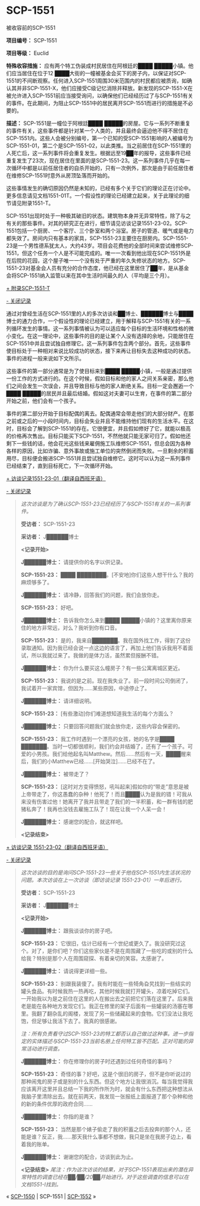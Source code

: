 # SCP-1551
                        




被收容前的SCP-1551



**项目编号：** SCP-1551

**项目等级：** Euclid

**特殊收容措施：** 应有两个特工伪装成村民居住在阿根廷的████ █████小镇。他们应当居住在位于12 ████大街的一幢被基金会买下的房子内，以保证对SCP-1551的不间断观察。任何进入SCP-1551周围30米范围内的村民都应被质询，如确认其并非SCP-1551-X，他们应接受C级记忆消除并释放。新发现的SCP-1551-X在被允许进入SCP-1551前应当接受询问，以确保他们已经经历过了与SCP-1551有关的事件。在此期间，为阻止SCP-1551中的居民离开SCP-1551而进行的措施是不必要的。

**描述：** SCP-1551是一幢位于阿根廷████ █████的房屋。它与一系列不断重复的事件有关，这些事件都是针对某一个人类的，并且最终会逼迫他不得不居住在SCP-1551内。这些人会被分别编号，第一个已知的受SCP-1551影响的人被编号为SCP-1551-01，第二个是SCP-1551-02，以此类推。当之前居住在SCP-1551里的人死亡后，这一系列事件将会重复发生。根据远至19██年的报导，这些事件已经重复发生了23次，现在居住在里面的是SCP-1551-23。这一系列事件几乎在每一次循环中都是以前任居住者的自杀开始的，只有一次例外，那次是由于前任居住者在维修SCP-1551时意外从房顶坠落而开始的。

这些事情发生的确切原因仍然是未知的，已经有多个关于它们的理论正在讨论中。更多信息请见文档1551-01T。一个假设性的理论已经建立起来，关于此理论的细节请见附录1551-T。

SCP-1551出现时处于一种极其破旧的状态。建筑物本身并无异常特性，除了与之有关的那些事件。对其的研究正在进行，细节请见访谈记录1551-23-02。SCP-1551包括一个厨房、一个客厅、三个卧室和两个浴室。房子的管道、暖气或是电力都失效了。房间内只有基本的家具，SCP-1551-23主要住在厨房内。SCP-1551-23是一个男性德系犹太人，大约43岁。项目会花费他的全部时间来尝试维修SCP-1551，但这个任务一个人是不可能完成的。唯一一次看到他出现在SCP-1551外是在后院的花园，这个屋子唯一一个没有处于严重的年久失修状态的地方。SCP-1551-23对基金会人员有充分的合作态度，他已经在这里居住了██年，是从基金会将SCP-1551纳入监管以来在其中生活时间最久的人（平均是三个月）。


<a shape='rect' class='collapsible-block-link' href='javascript:;'>+&#160;&#38468;&#24405;SCP-1551-T</a>

<a shape='rect' class='collapsible-block-link' href='javascript:;'>-&#160;&#20851;&#38381;&#35760;&#24405;</a>

通过对曾经生活在SCP-1551里的人的多次访谈和██博士、██████博士与████博士的通力合作，一个假设性的理论已经建立，用于解释与SCP-1551有关的一系列循环发生的事情。这一系列事情被认为可以适应每个目标的生活环境和性格的微小变化。在这一理论中，这些事件的目的是让某个人没有选择的余地，只能居住在SCP-1551中并且尝试独自修理它。这一系列事件包含两个部分。首先，这些事件使目标处于一种相对来说比较成功的状态，接下来再让目标失去这种成功的状态。事件的进程一般来说如下文所示。

这些事件的第一部分通常是为了使目标来到████ █████小镇，一般是通过提供一份工作的方式进行的。在这个时候，假如目标和他的家人之间关系亲密，那么他们之间会发生一次误会，并且导致目标与他的家人断绝关系。目标一定会邂逅一个████ █████的居民并且最后结婚。假如这对夫妻可以生育，在事件的第二部分开始之前，他们会有一个孩子。

事件的第二部分开始于目标配偶的离去。配偶通常会带走他们的大部分财产。在那之前或之后的一小段时间内，目标会失业并且不能维持他们现有的生活水平。在这时，目标会了解到SCP-1551的存在。它很便宜，并且假如修好了它，就能以极高的价格再次售出。目标只能买下SCP-1551，不然他就只能无家可归了。假如他还剩下一些钱的话，他会花光这些钱来雇佣施工队维修SCP-1551，但总会因为各种各样的原因，比如诈骗、意外事故或施工单位的突然倒闭而失败。一旦剩余的积蓄用尽，目标便会搬进SCP-1551并且尝试独自维修它。这时可以认为这一系列事件已经结束了，直到目标死亡，下一次循环开始。





<a shape='rect' class='collapsible-block-link' href='javascript:;'>+&#160;&#35775;&#35848;&#35760;&#24405;1551-23-01&#65288;&#32763;&#35793;&#33258;&#35199;&#29677;&#29273;&#35821;&#65289;</a>

<a shape='rect' class='collapsible-block-link' href='javascript:;'>-&#160;&#20851;&#38381;&#35760;&#24405;</a>


> *这次访谈是为了确认SCP-1551-23已经经历了与SCP-1551有关的一系列事件。* 
> 
> **受访者：** SCP-1551-23
> 
> **采访者：** J██████博士
> 
> **<记录开始>** 
> 
> **J██████博士：** 请提供你的名字以供记录。
> 
> **SCP-1551-23：** ████ ████████。[不安地]你们这些人想干什么？我的麻烦够多了。
> 
> **J██████博士：** 请冷静，回答我们的问题，我们会放你走。
> 
> **SCP-1551-23：** 好吧。
> 
> **J██████博士：** 告诉我你怎么来到████ █████小镇的？这里离你原来住的地方非常远，对么？我听到你有口音。
> 
> **SCP-1551-23：** 是的，我来自███████。我在国外找工作，得到了这份录取通知。因为我已经会说一点这边的语言了，再加上他们告诉我用不着面试，所以我就过来了。我做的是体力活，虽然累但报酬不错。
> 
> **J██████博士：** 你为什么要买这么幢房子？有一些公寓离城区更近。
> 
> **SCP-1551-23：** 我说的是之前。现在我失业了。前一段时间公司倒闭了，我试着开一家宾馆，但因为……某些原因，中途停止了。
> 
> **J██████博士：** 请详细说明。
> 
> **SCP-1551-23：** [有些激动]你们难道想知道我生活的每个方面么？
> 
> **J██████博士：** 只要回答问题我们就会放你走，这些内容会保密的。
> 
> **SCP-1551-23：** 我工作时遇到一个漂亮的女孩，她的名字是████ ███████。当时一切都很顺利，我们约会并结婚了，还有了一个孩子。可爱的小男孩。我们给他起名叫Matthew。然后……然后有一天，████醒来后，我们的小Matthew已经……[开始哭泣]……已经不在了。
> 
> **J██████博士：** 被带走了？
> 
> **SCP-1551-23：** [这时对方变得愤怒，吼叫起来]假如你的“带走”意思是被上帝带走了，你这愚蠢的杂种！他死了！而且████认为是我的错！可我从来没有伤害过他！她离开了我并且带走了我们的一半积蓄，和一群有钱的肥猪私奔了！我再也没钱去雇施工队了！现在让我一个人呆一会！
> 
> **J██████博士：** 感谢您的配合，就这样吧。
> 
> **<记录结束>** 
> 





<a shape='rect' class='collapsible-block-link' href='javascript:;'>+&#160;&#35775;&#35848;&#35760;&#24405;&#160;1551-23-02&#65288;&#32763;&#35793;&#33258;&#35199;&#29677;&#29273;&#35821;&#65289;</a>

<a shape='rect' class='collapsible-block-link' href='javascript:;'>-&#160;&#20851;&#38381;&#35760;&#24405;</a>


> *这次访谈的目的是询问SCP-1551-23一些关于他在SCP-1551内生活状况的问题。本次访谈在上一次访谈（即访谈记录 1551-23-01）一年后进行。* 
> 
> **受访者：** SCP-1551-23
> 
> **采访者：** J██████博士
> 
> **<记录开始>** 
> 
> **J██████博士：** 跟我谈谈你的房子吧。
> 
> **SCP-1551-23：** 它很旧，估计已经有一个世纪或更久了。我没研究过这个。对了，是你们吧？你们这些家伙是不是在周围藏了一些吃的或别的什么给我？特别是那个人在周围窥探、有着亲切的笑容。太感谢了。
> 
> **J██████博士：** 请说得更详细一些。
> 
> **SCP-1551-23：** 别跟我装傻了。我有时能在一些犄角旮旯找到一些结实的罐头食品。有时候我热一热再吃，其他时候我就打开罐头，凉着吃掉它们。一开始我以为是之前住在这里的人在搬出去之前把它们落在这里了。后来我老是能在各种地方发现它们。我正在修里的架子后面有一些罐装的汤塞在哪里。我翻了翻杂乱的阁楼，发现了另一些储藏起来的食物。它们没法让我吃饱，但足够让我活下去了。我真的很感谢。
> 
> *注：所有负责看守过SCP-1551-23的特工都否认自己做过这种事。进一步指定的实体描述与SCP-1551-23当前名册上任何特工皆不匹配。正对可能的异常活动进行调查。* 
> 
> **J██████博士：** 你在修理你的房子时还遇到过任何奇怪的事吗？
> 
> **SCP-1551-23：** 奇怪的事？好吧，这是个很旧的房子，但不是你听说过的那种闹鬼的房子或是别的什么东西。但这个地方让我很消沉。每当我觉得我应该离开这里并且总结一下我的所作所为时，就会有什么东西把这种想法从我脑子里清除出去。就在前两天，我发现一张报纸上面报道了那个杂种和他的新的条件优厚的政府合同……
> 
> **J██████博士：** 你指的是谁？
> 
> **SCP-1551-23：** 当然是那个婊子偷走了我的积蓄之后去投奔的那个人，还能是谁？反正，我……那天我什么事都不想做，我只是坐在我房子边上，看着我的账单。
> 
> **J██████博士：** 谢谢您的配合，访谈到此为止。
> 
> **<记录结束>** 
*尾注：作为这次访谈的结果，对于SCP-1551表现出来的潜在异常特性的调查已经在██/██/20██开始进行。对于这些调查的信息可以在文档1551-I找到。* 
> 






« [SCP-1550](/scp-1550) | SCP-1551 | [SCP-1552](/scp-1552) »





                    